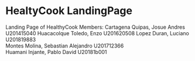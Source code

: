 # HealtyCook LandingPage
Landing Page of HealthyCook
Members:
Cartagena Quipas, Josue Andres U201415040
Huacacolque Toledo, Enzo U201620508
Lopez Duran, Luciano U201819883    
Montes Molina, Sebastian Alejandro U201712366   
Huamani Injante, Pablo David U20181b001    
